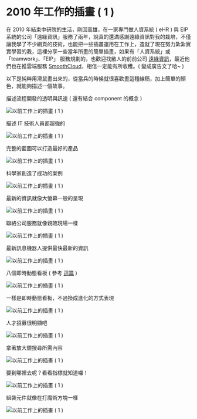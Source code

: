 # 2010 年工作的插畫 ( 1 )  

在 2010 年結束中研院的生活，剛回高雄，在一家專門做人資系統 ( eHR ) 與 EIP 系統的公司「遠綠資訊」服務了兩年，說真的還滿感謝遠綠資訊對我的栽培，不僅讓我學了不少網頁的技術，也能把一些插畫運用在工作上，造就了現在努力紮紮實實學習的我，這裡分享一些當年所畫的簡單插畫，如果有「人資系統」或 「teamwork」、「EIP」 服務規劃的，也歡迎找敝人的前前公司 [遠綠資訊](http://www.doublegreen.com/)，最近他們也在推雲端服務 [SmoothCloud](http://www.smoothcloud.asia/)，相信一定能有所收穫。( 變成廣告文了哈~ )

以下是純粹用滑鼠畫出來的，從當兵的時候就很喜歡畫這種線稿，加上簡單的顏色，就能夠描述一個故事。

描述流程開發的透明與訊速 ( 還有結合 component 的概念 )

![以前工作上的插畫 ( 1 )](/img/articles/201412/20141211_1_02.jpg)

描述 IT 技術人員都超強的

![以前工作上的插畫 ( 1 )](/img/articles/201412/20141211_1_03.jpg)

完整的藍圖可以打造最好的產品

![以前工作上的插畫 ( 1 )](/img/articles/201412/20141211_1_04.jpg)

科學家創造了成功的案例

![以前工作上的插畫 ( 1 )](/img/articles/201412/20141211_1_05.jpg)

最新的資訊就像大螢幕一般的呈現

![以前工作上的插畫 ( 1 )](/img/articles/201412/20141211_1_06.jpg)

聯絡公司服務就像親臨現場一樣

![以前工作上的插畫 ( 1 )](/img/articles/201412/20141211_1_07.jpg)

最新訊息機器人提供最快最新的資訊

![以前工作上的插畫 ( 1 )](/img/articles/201412/20141211_1_08.jpg)

八個即時動態看板 ( 參考 [這篇](http://www.doublegreen.com/CustomerService/RdStatus.aspx) )

![以前工作上的插畫 ( 1 )](/img/articles/201412/20141211_1_09.jpg)

一樣是即時動態看板，不過換成進化的方式表現

![以前工作上的插畫 ( 1 )](/img/articles/201412/20141211_1_10.jpg)

人才招募很明顯吧

![以前工作上的插畫 ( 1 )](/img/articles/201412/20141211_1_11.jpg)

拿著放大鏡搜尋所需內容

![以前工作上的插畫 ( 1 )](/img/articles/201412/20141211_1_12.jpg)

要到哪裡去呢？看看指標就知道囉！

![以前工作上的插畫 ( 1 )](/img/articles/201412/20141211_1_13.jpg)

組裝元件就像在打魔術方塊一樣

![以前工作上的插畫 ( 1 )](/img/articles/201412/20141211_1_14.jpg)
